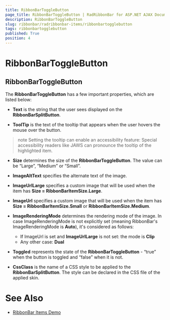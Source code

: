 ```yaml
---
title: RibbonBarToggleButton
page_title: RibbonBarToggleButton | RadRibbonBar for ASP.NET AJAX Documentation
description: RibbonBarToggleButton
slug: ribbonbar/radribbonbar-items/ribbonbartogglebutton
tags: ribbonbartogglebutton
published: True
position: 4
---
```


# RibbonBarToggleButton



## RibbonBarToggleButton

The **RibbonBarToggleButton** has a few important properties, which are listed below:



* **Text** is the string that the user sees displayed on the **RibbonBarSplitButton**.

* **ToolTip** is the text of the tooltip that appears when the user hovers the mouse over the button.

>note Setting the tooltip can enable an accessibility feature: Special accessibility readers like JAWS can pronounce the tooltip of the highlighted item.
>


* **Size** determines the size of the **RibbonBarToggleButton**. The value can be “Large”, “Medium” or “Small”.

* **ImageAltText** specifies the alternate text of the image.

* **ImageUrlLarge** specifies a custom image that will be used when the item has **Size = RibbonBarItemSize.Large**.

* **ImageUrl** specifies a custom image that will be used when the item has **Size = RibbonBarItemSize.Small** or **RibbonBarItemSize.Medium**.

* **ImageRenderingMode** determines the rendering mode of the image. In case ImageRenderingMode is not explicitly set (meaning RibbonBar's ImageRenderingMode is **Auto**), it's considered as follows:
	* If ImageUrl is set and **ImageUrlLarge** is not set: the mode is **Clip**
	* Any other case: **Dual**

* **Toggled** represents the state of the **RibbonBarToggleButton** - “true” when the button is toggled and “false” when it is not.

* **CssClass** is the name of a CSS style to be applied to the **RibbonBarSplitButton**. The style can be declared in the CSS file of the applied skin.

# See Also

 * [RibbonBar Items Demo](http://demos.telerik.com/aspnet-ajax/ribbonbar/examples/items/defaultcs.aspx)
